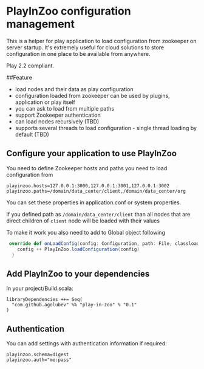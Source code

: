 # PlayInZoo configuration management
This is a helper for play application to load configuration from zookeeper on server startup.
It's extremely useful for cloud solutions to store configuration in one place to be available from anywhere.

Play 2.2 compliant.

##Feature
 - load nodes and their data as play configuration 
 - configuration loaded from zookeeper can be used by plugins, application or play itself
 - you can ask to load from multiple paths
 - support Zookeeper authentication
 - can load nodes recursively (TBD)
 - supports several threads to load configuration - single thread loading by default (TBD)
 
## Configure your application to use PlayInZoo
You need to define Zookeeper hosts and paths you need to load configuration from

```
playinzoo.hosts=127.0.0.1:3000,127.0.0.1:3001,127.0.0.1:3002
playinzoo.paths=/domain/data_center/client,/domain/data_center/org
```
You can set these properties in application.conf or system properties.

If you defined path as `/domain/data_center/client` than all nodes that are direct children of `client` node
will be loaded with their values

To make it work you also need to add to Global object following

```scala
 override def onLoadConfig(config: Configuration, path: File, classloader: ClassLoader, mode: Mode): Configuration = {
    config ++ PlayInZoo.loadConfiguration(config)
  }
```

## Add PlayInZoo to your dependencies

In your project/Build.scala:
```
libraryDependencies ++= Seq(
  "com.github.agolubev" %% "play-in-zoo" % "0.1"
)
```

## Authentication
You can add settings with authentication information if required:
```
playinzoo.schema=digest
playinzoo.auth="me:pass"
```


